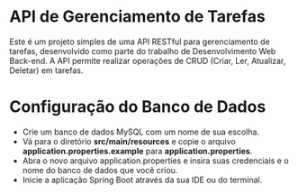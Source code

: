 # API de Gerenciamento de Tarefas
Este é um projeto simples de uma API RESTful para gerenciamento de tarefas, desenvolvido como parte do trabalho de Desenvolvimento Web Back-end. A API permite realizar operações de CRUD (Criar, Ler, Atualizar, Deletar) em tarefas.

# Configuração do Banco de Dados
* Crie um banco de dados MySQL com um nome de sua escolha.
* Vá para o diretório **src/main/resources** e copie o arquivo **application.properties.example** para **application.properties**.
* Abra o novo arquivo application.properties e insira suas credenciais e o nome do banco de dados que você criou.
* Inicie a aplicação Spring Boot através da sua IDE ou do terminal.
